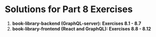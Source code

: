 # Solutions for Part 8 Exercises

1. **book-library-backend (GraphQL-server): Exercises 8.1 - 8.7**
2. **book-library-frontend (React and GraphQL): Exercises 8.8 - 8.12**
